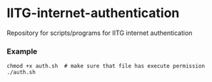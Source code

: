 # IITG-internet-authentication
Repository for scripts/programs for IITG internet authentication

### Example
```
chmod +x auth.sh  # make sure that file has execute permission
./auth.sh
```
